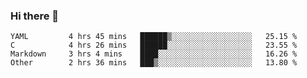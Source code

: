 ### Hi there 👋

<!--
**WShiBin/WShiBin** is a ✨ _special_ ✨ repository because its `README.md` (this file) appears on your GitHub profile.

Here are some ideas to get you started:

- 🔭 I’m currently working on ...
- 🌱 I’m currently learning ...
- 👯 I’m looking to collaborate on ...
- 🤔 I’m looking for help with ...
- 💬 Ask me about ...
- 📫 How to reach me: ...
- 😄 Pronouns: ...
- ⚡ Fun fact: ...
-->

<!--START_SECTION:waka-->

```text
YAML         4 hrs 45 mins   ██████▒░░░░░░░░░░░░░░░░░░   25.15 %
C            4 hrs 26 mins   ██████░░░░░░░░░░░░░░░░░░░   23.55 %
Markdown     3 hrs 4 mins    ████░░░░░░░░░░░░░░░░░░░░░   16.26 %
Other        2 hrs 36 mins   ███▒░░░░░░░░░░░░░░░░░░░░░   13.80 %
```

<!--END_SECTION:waka-->

